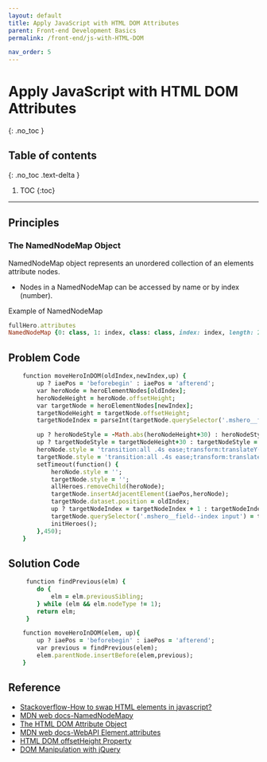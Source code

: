 ```yaml
---
layout: default
title: Apply JavaScript with HTML DOM Attributes
parent: Front-end Development Basics
permalink: /front-end/js-with-HTML-DOM

nav_order: 5
---
```


# Apply JavaScript with HTML DOM Attributes
{: .no_toc }

## Table of contents
{: .no_toc .text-delta }

1. TOC
{:toc}

---


## Principles 

### The NamedNodeMap Object
NamedNodeMap object represents an unordered collection of an elements attribute nodes.
- Nodes in a NamedNodeMap can be accessed by name or by index (number).

Example of NamedNodeMap
```ruby
fullHero.attributes
NamedNodeMap {0: class, 1: index, class: class, index: index, length: 2}
```

## Problem Code
```ruby
    function moveHeroInDOM(oldIndex,newIndex,up) {
        up ? iaePos = 'beforebegin' : iaePos = 'afterend';
        var heroNode = heroElementNodes[oldIndex];
        heroNodeHeight = heroNode.offsetHeight; 
        var targetNode = heroElementNodes[newIndex];
        targetNodeHeight = targetNode.offsetHeight;
        targetNodeIndex = parseInt(targetNode.querySelector('.mshero__field--index input'));

        up ? heroNodeStyle = -Math.abs(heroNodeHeight+30) : heroNodeStyle = heroNodeHeight+30;
        up ? targetNodeStyle = targetNodeHeight+30 : targetNodeStyle = -Math.abs(targetNodeHeight+30);
        heroNode.style = 'transition:all .4s ease;transform:translateY('+heroNodeStyle+'px)';
        targetNode.style = 'transition:all .4s ease;transform:translateY('+targetNodeStyle+'px)';
        setTimeout(function() {
            heroNode.style = '';
            targetNode.style = '';
            allHeroes.removeChild(heroNode);
            targetNode.insertAdjacentElement(iaePos,heroNode);
            targetNode.dataset.position = oldIndex;
            up ? targetNodeIndex = targetNodeIndex + 1 : targetNodeIndex = targetNodeIndex - 1;
            targetNode.querySelector('.mshero__field--index input') = targetNodeIndex;
            initHeroes();
        },450);
    }
```
## Solution Code
```ruby
     function findPrevious(elm) {
        do {
            elm = elm.previousSibling;
        } while (elm && elm.nodeType != 1);
        return elm;
     }

    function moveHeroInDOM(elem, up){
        up ? iaePos = 'beforebegin' : iaePos = 'afterend';
        var previous = findPrevious(elem);
        elem.parentNode.insertBefore(elem,previous);
    }
```
 
## Reference
* [Stackoverflow-How to swap HTML elements in javascript?](https://stackoverflow.com/questions/2943140/how-to-swap-html-elements-in-javascript)
* [MDN web docs-NamedNodeMapy](https://developer.mozilla.org/en-US/docs/Web/API/NamedNodeMap)
* [The HTML DOM Attribute Object](https://www.w3schools.com/jsref/dom_obj_attributes.asp)
* [MDN web docs-WebAPI Element.attributes](https://developer.mozilla.org/en-US/docs/Web/API/Element/attributes)
* [HTML DOM offsetHeight Property](https://www.w3schools.com/jsref/prop_element_offsetheight.asp)
* [DOM Manipulation with jQuery](https://blog.garstasio.com/you-dont-need-jquery/dom-manipulation/#inserting-elements-as-children)
